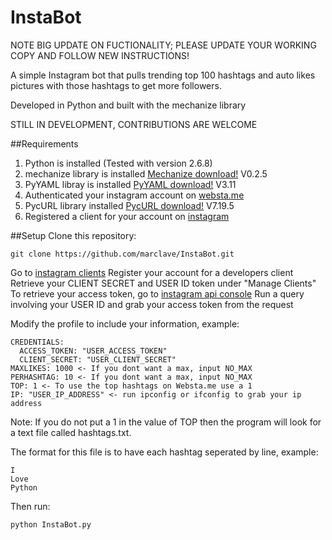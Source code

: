 InstaBot
========

NOTE BIG UPDATE ON FUCTIONALITY; PLEASE UPDATE YOUR WORKING COPY AND FOLLOW NEW INSTRUCTIONS!

A simple Instagram bot that pulls trending top 100 hashtags and auto likes pictures with those hashtags to get more followers.

Developed in Python and built with the mechanize library

STILL IN DEVELOPMENT, CONTRIBUTIONS ARE WELCOME

##Requirements

1. Python is installed (Tested with version 2.6.8)
2. mechanize library is installed [Mechanize download!](http://wwwsearch.sourceforge.net/mechanize/download.html) V0.2.5
3. PyYAML libray is installed [PyYAML download!](pyyaml.org/wiki/PyYAML) V3.11
4. Authenticated your instagram account on [websta.me](http://websta.me/)
5. PycURL library installed [PycURL download!](http://pycurl.sourceforge.net/) V7.19.5
6. Registered a client for your account on [instagram](http://instagram.com/developer/clients/manage/)

##Setup
Clone this repository:
```
git clone https://github.com/marclave/InstaBot.git
```
Go to [instagram clients](http://instagram.com/developer/clients/manage/)
Register your account for a developers client
Retrieve your CLIENT SECRET and USER ID token under "Manage Clients"
To retrieve your access token, go to [instagram api console](http://instagram.com/developer/api-console/)
Run a query involving your USER ID and grab your access token from the request


Modify the profile to include your information, example:
```
CREDENTIALS:
  ACCESS_TOKEN: "USER_ACCESS_TOKEN"
  CLIENT_SECRET: "USER_CLIENT_SECRET"
MAXLIKES: 1000 <- If you dont want a max, input NO_MAX
PERHASHTAG: 10 <- If you dont want a max, input NO_MAX
TOP: 1 <- To use the top hashtags on Websta.me use a 1
IP: "USER_IP_ADDRESS" <- run ipconfig or ifconfig to grab your ip address
```
Note: If you do not put a 1 in the value of TOP then the program will look for a text file
called hashtags.txt.

The format for this file is to have each hashtag seperated by line, example:

```
I
Love
Python
```

Then run:
```
python InstaBot.py
```
